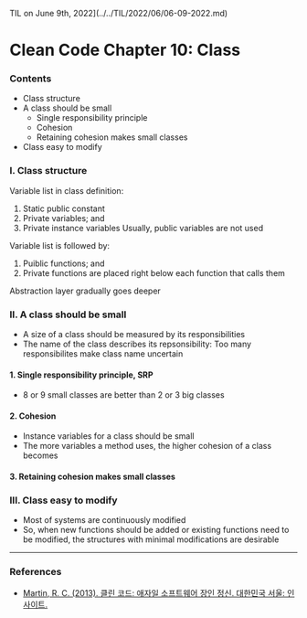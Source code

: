 TIL on June 9th, 2022](../../TIL/2022/06/06-09-2022.md)
# **Clean Code Chapter 10: Class**

### Contents
- Class structure
- A class should be small
  * Single responsibility principle
  * Cohesion
  * Retaining cohesion makes small classes
- Class easy to modify

### I. Class structure
Variable list in class definition:
1) Static public constant
2) Private variables; and
3) Private instance variables
Usually, public variables are not used

Variable list is followed by:
1) Puiblic functions; and 
2) Private functions are placed right below each function that calls them

Abstraction layer gradually goes deeper

### II. A class should be small
- A size of a class should be measured by its responsibilities
- The name of the class describes its repsonsibility: Too many responsibilites make class name uncertain

#### 1. Single responsibility principle, SRP
- 8 or 9 small classes are better than 2 or 3 big classes

#### 2. Cohesion
- Instance variables for a class should be small
- The more variables a method uses, the higher cohesion of a class becomes

#### 3. Retaining cohesion makes small classes

### III. Class easy to modify
- Most of systems are continuously modified
- So, when new functions should be added or existing functions need to be modified, the structures with minimal modifications are desirable

___

### References
- [Martin, R. C. (2013). 클린 코드: 애자일 소프트웨어 장인 정신. 대한민국 서울: 인사이트.](https://books.google.co.kr/books?id=MKsYngEACAAJ)